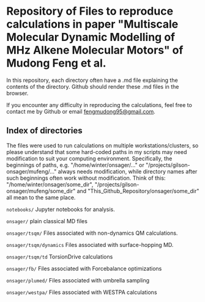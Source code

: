# Repository of Files to reproduce calculations in paper "Multiscale Molecular Dynamic Modelling of MHz Alkene Molecular Motors" of Mudong Feng et al.

In this repository, each directory often have a .md file explaining the contents of the directory. Github should render these .md files in the browser.

If you encounter any difficulty in reproducing the calculations, feel free to contact me by Github or email fengmudong95@gmail.com. 

## Index of directories
The files were used to run calculations on multiple workstations/clusters, so please understand that some hard-coded paths in my scripts may need modification to suit your computing environment. Specifically, the beginnings of paths, e.g. "/home/winter/onsager/..." or "/projects/gilson-onsager/mufeng/..." always needs modification, while directory names after such beginnings often work without modification. Think of this: "/home/winter/onsager/some_dir", "/projects/gilson-onsager/mufeng/some_dir" and "This_Github_Repository/onsager/some_dir" all mean to the same place.

`notebooks/`
Jupyter notebooks for analysis.

`onsager/`
plain classical MD files

`onsager/tsqm/`
Files associated with non-dynamics QM calculations.

`onsager/tsqm/dynamics`
Files associated with surface-hopping MD.

`onsager/tsqm/td`
TorsionDrive calculations

`onsager/fb/`
Files associated with Forcebalance optimizations

`onsager/plumed/`
Files associated with umbrella sampling

`onsager/westpa/`
Files associated with WESTPA calculations
